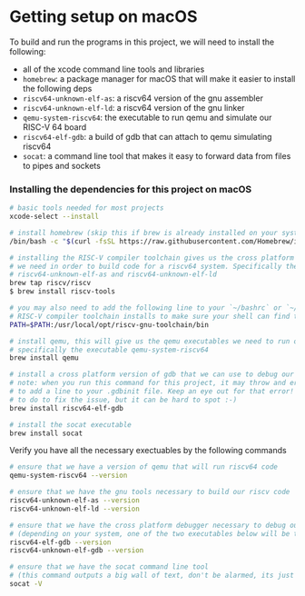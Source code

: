 # Getting setup on macOS
To build and run the programs in this project, we will need to install the following:
- all of the xcode command line tools and libraries
- `homebrew`: a package manager for macOS that will make it easier to install the following deps
- `riscv64-unknown-elf-as`: a riscv64 version of the gnu assembler
- `riscv64-unknown-elf-ld`: a riscv64 version of the gnu linker
- `qemu-system-riscv64`: the executable to run qemu and simulate our RISC-V 64 board
- `riscv64-elf-gdb`: a build of gdb that can attach to qemu simulating riscv64
- `socat`: a command line tool that makes it easy to forward data from files to pipes and sockets

### Installing the dependencies for this project on macOS
```bash
# basic tools needed for most projects
xcode-select --install

# install homebrew (skip this if brew is already installed on your system)
/bin/bash -c "$(curl -fsSL https://raw.githubusercontent.com/Homebrew/install/HEAD/install.sh)"

# installing the RISC-V compiler toolchain gives us the cross platform builds of the gnu tools
# we need in order to build code for a riscv64 system. Specifically the executables
# riscv64-unknown-elf-as and riscv64-unknown-elf-ld
brew tap riscv/riscv
$ brew install riscv-tools

# you may also need to add the following line to your `~/bashrc` or `~/.zshrc` file depending on how the
# RISC-V compiler toolchain installs to make sure your shell can find those executables
PATH=$PATH:/usr/local/opt/riscv-gnu-toolchain/bin

# install qemu, this will give us the qemu executables we need to run our riscv64 code
# specifically the executable qemu-system-riscv64
brew install qemu

# install a cross platform version of gdb that we can use to debug our riscv64 programs
# note: when you run this command for this project, it may throw and error telling you that you need
# to add a line to your .gdbinit file. Keep an eye out for that error! It will tell you exactly what
# to do to fix the issue, but it can be hard to spot :-)
brew install riscv64-elf-gdb

# install the socat executable
brew install socat
```

Verify you have all the necessary exectuables by the following commands

```bash
# ensure that we have a version of qemu that will run riscv64 code
qemu-system-riscv64 --version

# ensure that we have the gnu tools necessary to build our riscv code
riscv64-unknown-elf-as --version
riscv64-unknown-elf-ld --version

# ensure that we have the cross platform debugger necessary to debug our programs
# (depending on your system, one of the two executables below will be there... you only need one! Either will work)
riscv64-elf-gdb --version
riscv64-unknown-elf-gdb --version

# ensure that we have the socat command line tool
# (this command outputs a big wall of text, don't be alarmed, its just a verbose program :shrug:)
socat -V
```
